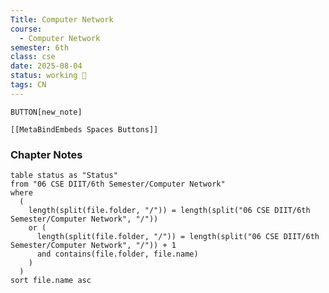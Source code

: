 ```yaml
---
Title: Computer Network
course:
  - Computer Network
semester: 6th
class: cse
date: 2025-08-04
status: working 🚀
tags: CN
---
```


`BUTTON[new_note]` 
```meta-bind-embed
[[MetaBindEmbeds Spaces Buttons]]
```

### Chapter Notes

```dataview
table status as "Status"
from "06 CSE DIIT/6th Semester/Computer Network"
where
  (
    length(split(file.folder, "/")) = length(split("06 CSE DIIT/6th Semester/Computer Network", "/"))
    or (
      length(split(file.folder, "/")) = length(split("06 CSE DIIT/6th Semester/Computer Network", "/")) + 1
      and contains(file.folder, file.name)
    )
  )
sort file.name asc
```
